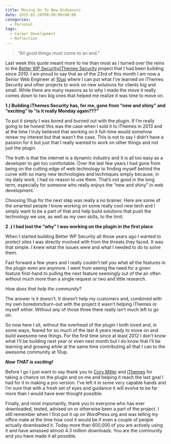 ```yaml
---
title: Moving On To New Endeavors
date: 2015-02-28T00:00:00+00:00
categories:
  - Personal
tags:
  - Career Development
  - Reflection
---
```


> “All good things must come to an end.”</em>

Last week this quote meant more to me than most as I turned over the reins to the [Better WP Security/iThemes Security](https://wordpress.org/plugins/better-wp-security/) project that I had been building since 2010. I am proud to say that as of the 23rd of this month I am now a Senior Web Engineer at [10up](http://10up.com) where I can put what I’ve learned on iThemes Security and other projects to work on new solutions for clients big and small.
While there are many reasons as to why I made the move it really comes down to two big ones that helped me realize it was time to move on.

**1.) Building iThemes Security has, for me, gone from “new and shiny” and “exciting” to “is it really Monday again???”**

To put it simply I was bored and burned out with the plugin. If I’m really going to be honest this was the case when I sold it to iThemes in 2013 and at the time I truly believed that working on it full-time would somehow renew my interest but that wasn’t the case. This is not to say I didn’t have a passion for it but just that I really wanted to work on other things and not just the plugin.

The truth is that the internet is a dynamic industry and it is all too easy as a developer to get too comfortable. Over the last few years I had gone from being on the cutting edge of web technology to finding myself behind the curve with so many new technologies and techniques simply because, in my daily work, I had no reason to use them. That’s not good in the long term, especially for someone who really enjoys the “new and shiny” in web development.

Choosing 10up for the next step was really a no brainer. Here are some of the smartest people I know working on some really cool new tech and I simply want to be a part of that and help build solutions that push the technology we use, as well as my own skills, to the limit.

**2 .) I had lost the “why” I was working on the plugin in the first place**

When I started building Better WP Security all those years ago I wanted to protect sites I was directly involved with from the threats they faced. It was that simple. I knew what the issues were and what I needed to do to solve them.

Fast forward a few years and I really couldn’t tell you what all the features in the plugin even are anymore. I went from seeing the need for a given feature first-hand to pulling the next feature seemingly out of the air often without much more than a single request or two and little research.

_How does that help the community?_

The answer is it doesn’t. It doesn’t help my customers and, combined with my own boredom/burn-out with the project it wasn’t helping iThemes or myself either. Without any of those three there really isn’t much left to go on.

So now here I sit, without the overhead of the plugin I both loved and, in some ways, feared for so much of the last 4 years ready to move on and build awesome new things. For the first time since at least 2012 I don’t know what I’ll be building next year or even next month but I do know that I’ll be learning and growing while at the same time contributing all that I can to the awesome community at 10up.

**_Now THAT is exciting!_**

Before I go I just want to say thank you to [Cory Miller](http://corymiller.com) and [iThemes](https://ithemes.com) for taking a chance on the plugin and on me and helping it reach the last goal I had for it in making a pro version. I’ve left it in some very capable hands and I’m sure that with a fresh set of eyes and guidance it will evolve to be far more than I would have ever thought possible.

Finally, and most importantly, thank you to everyone who has ever downloaded, tested, advised on or otherwise been a part of the project. I still remember when I first put it up on WordPress.org and was telling my office mate at the time how cool it would be if even a couple of people actually downloaded it. Today more than 600,000 of you are actively using it and have amassed almost 4.3 million downloads. You are the community and you have made it all possible.